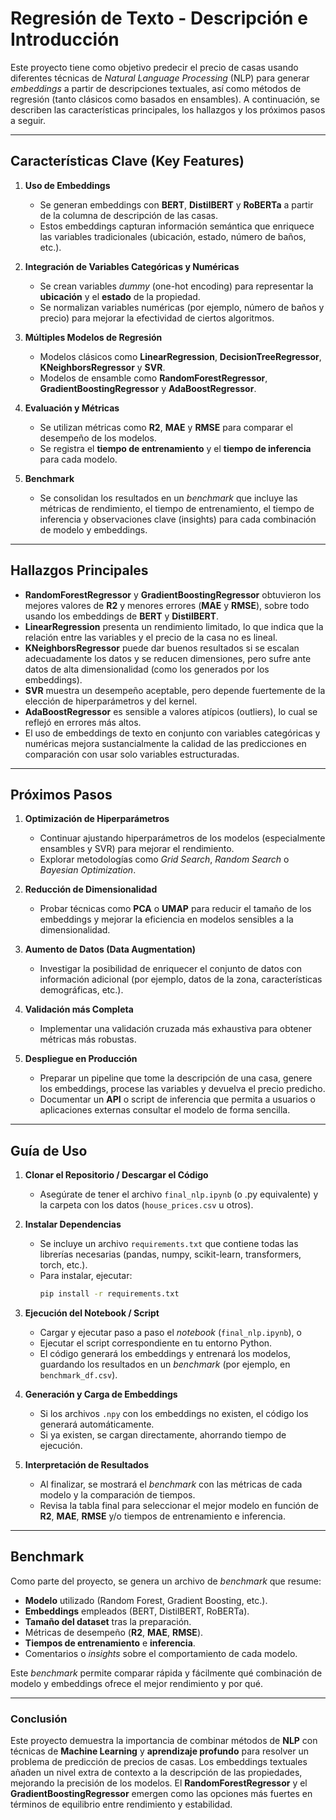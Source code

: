 # Regresión de Texto - Descripción e Introducción

Este proyecto tiene como objetivo predecir el precio de casas usando diferentes técnicas de _Natural Language Processing_ (NLP) para generar _embeddings_ a partir de descripciones textuales, así como métodos de regresión (tanto clásicos como basados en ensambles). A continuación, se describen las características principales, los hallazgos y los próximos pasos a seguir.

---

## Características Clave (Key Features)

1. **Uso de Embeddings**  
   - Se generan embeddings con **BERT**, **DistilBERT** y **RoBERTa** a partir de la columna de descripción de las casas.
   - Estos embeddings capturan información semántica que enriquece las variables tradicionales (ubicación, estado, número de baños, etc.).

2. **Integración de Variables Categóricas y Numéricas**  
   - Se crean variables _dummy_ (one-hot encoding) para representar la **ubicación** y el **estado** de la propiedad.
   - Se normalizan variables numéricas (por ejemplo, número de baños y precio) para mejorar la efectividad de ciertos algoritmos.

3. **Múltiples Modelos de Regresión**  
   - Modelos clásicos como **LinearRegression**, **DecisionTreeRegressor**, **KNeighborsRegressor** y **SVR**.
   - Modelos de ensamble como **RandomForestRegressor**, **GradientBoostingRegressor** y **AdaBoostRegressor**.

4. **Evaluación y Métricas**  
   - Se utilizan métricas como **R2**, **MAE** y **RMSE** para comparar el desempeño de los modelos.
   - Se registra el **tiempo de entrenamiento** y el **tiempo de inferencia** para cada modelo.

5. **Benchmark**  
   - Se consolidan los resultados en un _benchmark_ que incluye las métricas de rendimiento, el tiempo de entrenamiento, el tiempo de inferencia y observaciones clave (insights) para cada combinación de modelo y embeddings.

---

## Hallazgos Principales

- **RandomForestRegressor** y **GradientBoostingRegressor** obtuvieron los mejores valores de **R2** y menores errores (**MAE** y **RMSE**), sobre todo usando los embeddings de **BERT** y **DistilBERT**.
- **LinearRegression** presenta un rendimiento limitado, lo que indica que la relación entre las variables y el precio de la casa no es lineal.
- **KNeighborsRegressor** puede dar buenos resultados si se escalan adecuadamente los datos y se reducen dimensiones, pero sufre ante datos de alta dimensionalidad (como los generados por los embeddings).
- **SVR** muestra un desempeño aceptable, pero depende fuertemente de la elección de hiperparámetros y del kernel.
- **AdaBoostRegressor** es sensible a valores atípicos (outliers), lo cual se reflejó en errores más altos.
- El uso de embeddings de texto en conjunto con variables categóricas y numéricas mejora sustancialmente la calidad de las predicciones en comparación con usar solo variables estructuradas.

---

## Próximos Pasos

1. **Optimización de Hiperparámetros**  
   - Continuar ajustando hiperparámetros de los modelos (especialmente ensambles y SVR) para mejorar el rendimiento.  
   - Explorar metodologías como _Grid Search_, _Random Search_ o _Bayesian Optimization_.

2. **Reducción de Dimensionalidad**  
   - Probar técnicas como **PCA** o **UMAP** para reducir el tamaño de los embeddings y mejorar la eficiencia en modelos sensibles a la dimensionalidad.

3. **Aumento de Datos (Data Augmentation)**  
   - Investigar la posibilidad de enriquecer el conjunto de datos con información adicional (por ejemplo, datos de la zona, características demográficas, etc.).

4. **Validación más Completa**  
   - Implementar una validación cruzada más exhaustiva para obtener métricas más robustas.

5. **Despliegue en Producción**  
   - Preparar un pipeline que tome la descripción de una casa, genere los embeddings, procese las variables y devuelva el precio predicho.
   - Documentar un **API** o script de inferencia que permita a usuarios o aplicaciones externas consultar el modelo de forma sencilla.

---

## Guía de Uso

1. **Clonar el Repositorio / Descargar el Código**  
   - Asegúrate de tener el archivo `final_nlp.ipynb` (o .py equivalente) y la carpeta con los datos (`house_prices.csv` u otros).

2. **Instalar Dependencias**  
   - Se incluye un archivo `requirements.txt` que contiene todas las librerías necesarias (pandas, numpy, scikit-learn, transformers, torch, etc.).  
   - Para instalar, ejecutar:  
     ```bash
     pip install -r requirements.txt
     ```

3. **Ejecución del Notebook / Script**  
   - Cargar y ejecutar paso a paso el _notebook_ (`final_nlp.ipynb`), o  
   - Ejecutar el script correspondiente en tu entorno Python.  
   - El código generará los embeddings y entrenará los modelos, guardando los resultados en un _benchmark_ (por ejemplo, en `benchmark_df.csv`).

4. **Generación y Carga de Embeddings**  
   - Si los archivos `.npy` con los embeddings no existen, el código los generará automáticamente.
   - Si ya existen, se cargan directamente, ahorrando tiempo de ejecución.

5. **Interpretación de Resultados**  
   - Al finalizar, se mostrará el _benchmark_ con las métricas de cada modelo y la comparación de tiempos.
   - Revisa la tabla final para seleccionar el mejor modelo en función de **R2**, **MAE**, **RMSE** y/o tiempos de entrenamiento e inferencia.

---

## Benchmark

Como parte del proyecto, se genera un archivo de _benchmark_ que resume:
- **Modelo** utilizado (Random Forest, Gradient Boosting, etc.).  
- **Embeddings** empleados (BERT, DistilBERT, RoBERTa).  
- **Tamaño del dataset** tras la preparación.  
- Métricas de desempeño (**R2**, **MAE**, **RMSE**).  
- **Tiempos de entrenamiento** e **inferencia**.  
- Comentarios o _insights_ sobre el comportamiento de cada modelo.

Este _benchmark_ permite comparar rápida y fácilmente qué combinación de modelo y embeddings ofrece el mejor rendimiento y por qué.

---

### Conclusión

Este proyecto demuestra la importancia de combinar métodos de **NLP** con técnicas de **Machine Learning** y **aprendizaje profundo** para resolver un problema de predicción de precios de casas. Los embeddings textuales añaden un nivel extra de contexto a la descripción de las propiedades, mejorando la precisión de los modelos. El **RandomForestRegressor** y el **GradientBoostingRegressor** emergen como las opciones más fuertes en términos de equilibrio entre rendimiento y estabilidad.

